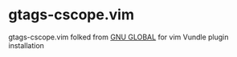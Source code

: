 # gtags-cscope.vim
gtags-cscope.vim folked from [GNU GLOBAL](https://www.gnu.org/software/global/) for vim Vundle plugin installation
